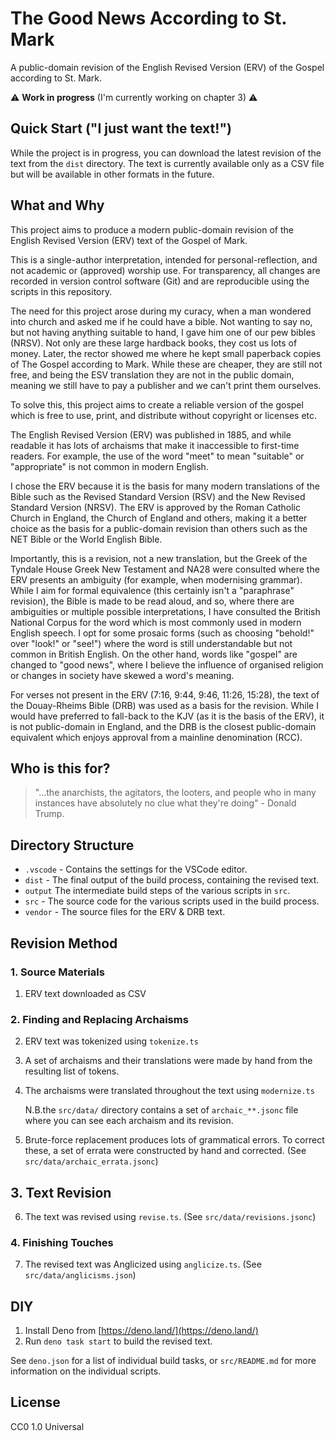 # The Good News According to St. Mark

A public-domain revision of the English Revised Version (ERV) of the Gospel according to St. Mark.

⚠️ **Work in progress** (I'm currently working on chapter 3) ⚠

## Quick Start ("I just want the text!")
While the project is in progress, you can download the latest revision of the text from the `dist` directory. The text is currently available only as a CSV file but will be available in other formats in the future.

## What and Why

This project aims to produce a modern public-domain revision of the English Revised Version (ERV) text of the Gospel of Mark.

This is a single-author interpretation, intended for personal-reflection, and not academic or (approved) worship use. For transparency, all changes are recorded in version control software (Git) and are reproducible using the scripts in this repository.

The need for this project arose during my curacy, when a man wondered into church and asked me if he could have a bible. Not wanting to say no, but not having anything suitable to hand, I gave him one of our pew bibles (NRSV). Not only are these large hardback books, they cost us lots of money. Later, the rector showed me where he kept small paperback copies of The Gospel according to Mark. While these are cheaper, they are still not free, and being the ESV translation they are not in the public domain, meaning we still have to pay a publisher and we can't print them ourselves.

To solve this, this project aims to create a reliable version of the gospel which is free to use, print, and distribute without copyright or licenses etc.

The English Revised Version (ERV) was published in 1885, and while readable it has lots of archaisms that make it inaccessible to first-time readers. For example, the use of the word "meet" to mean "suitable" or "appropriate" is not common in modern English.

I chose the ERV because it is the basis for many modern translations of the Bible such as the Revised Standard Version (RSV) and the New Revised Standard Version (NRSV). The ERV is approved by the Roman Catholic Church in England, the Church of England and others, making it a better choice as the basis for a public-domain revision than others such as the NET Bible or the World English Bible.

Importantly, this is a revision, not a new translation, but the Greek of the Tyndale House Greek New Testament and NA28 were consulted where the ERV presents an ambiguity (for example, when modernising grammar). While I aim for formal equivalence (this certainly isn't a "paraphrase" revision), the Bible is made to be read aloud, and so, where there are ambiguities or multiple possible interpretations, I have consulted the British National Corpus for the word which is most commonly used in modern English speech. I opt for some prosaic forms (such as choosing "behold!" over "look!" or "see!") where the word is still understandable but not common in British English. On the other hand, words like "gospel" are changed to "good news", where I believe the influence of organised religion or changes in society have skewed a word's meaning.

For verses not present in the ERV (7:16, 9:44, 9:46, 11:26, 15:28), the text of the Douay-Rheims Bible (DRB) was used as a basis for the revision. While I would have preferred to fall-back to the KJV (as it is the basis of the ERV), it is not public-domain in England, and the DRB is the closest public-domain equivalent which enjoys approval from a mainline denomination (RCC).

## Who is this for?

> "...the anarchists, the agitators, the looters, and people who in many instances have absolutely no clue what they're doing" - Donald Trump.


## Directory Structure
- `.vscode` - Contains the settings for the VSCode editor.
- `dist` - The final output of the build process, containing the revised text.
- `output`  The intermediate build steps of the various scripts in `src`.
- `src` - The source code for the various scripts used in the build process.
- `vendor` - The source files for the ERV & DRB text.

## Revision Method

### 1. Source Materials
1. ERV text downloaded as CSV

### 2. Finding and Replacing Archaisms
2. ERV text was tokenized using `tokenize.ts`
3. A set of archaisms and their translations were made by hand from the resulting list of tokens.
4. The archaisms were translated throughout the text using `modernize.ts`

    N.B.the `src/data/` directory contains a set of `archaic_**.jsonc` file where you can see each archaism and its revision.

5. Brute-force replacement produces lots of grammatical errors. To correct these, a set of errata were constructed by hand and corrected. (See `src/data/archaic_errata.jsonc`)

## 3. Text Revision
6. The text was revised using `revise.ts`. (See `src/data/revisions.jsonc`)

### 4. Finishing Touches
7. The revised text was Anglicized using `anglicize.ts`. (See `src/data/anglicisms.json`)

## DIY
1. Install Deno from [https://deno.land/](https://deno.land/)
2. Run `deno task start` to build the revised text.

See `deno.json` for a list of individual build tasks, or `src/README.md` for more information on the individual scripts.

## License
CC0 1.0 Universal
